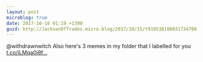 ```yaml
---
layout: post
microblog: true
date: 2017-10-16 01:19 +1300
guid: http://JacksonOfTrades.micro.blog/2017/10/15/t919538186031734786.html
---
```

@withdrawnwitch Also here's 3 memes in my folder that I labelled for you [t.co/iLMqa0i8f...](https://t.co/iLMqa0i8f4)
